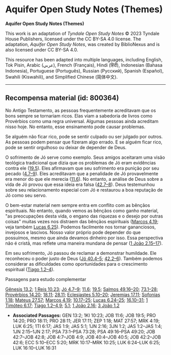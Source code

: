 # Aquifer Open Study Notes (Themes)

**Aquifer Open Study Notes (Themes)**

This work is an adaptation of *Tyndale Open Study Notes* © 2023 Tyndale House Publishers, licensed under the CC BY\-SA 4\.0 license. The adaptation, *Aquifer Open Study Notes*, was created by BiblioNexus and is also licensed under CC BY\-SA 4\.0\.

This resource has been adapted into multiple languages, including English, Tok Pisin, Arabic (عربي), French (Français), Hindi (हिंदी), Indonesian (Bahasa Indonesia), Portuguese (Português), Russian (Русский), Spanish (Español), Swahili (Kiswahili), and Simplified Chinese (简体中文).



--------------------------------

## Recompensa material (id: 800364)

No Antigo Testamento, as pessoas frequentemente acreditavam que os bons sempre se tornariam ricos. Elas viam a sabedoria de livros como Provérbios como uma regra universal. Algumas pessoas ainda acreditam nisso hoje. No entanto, esse ensinamento pode causar problemas.

Se alguém não ficar rico, pode se sentir culpado ou ser julgado por outros. As pessoas podem pensar que fizeram algo errado. E se alguém ficar rico, pode se sentir orgulhoso ou deixar de depender de Deus.

O sofrimento de Jó serve como exemplo. Seus amigos aceitaram uma visão teológica tradicional que dizia que os problemas de Jó eram evidências contra ele ([19\.5](https://ref.ly/Job19:5)). Eles afirmavam que seu sofrimento era punição por seu pecado ([4\.7–9](https://ref.ly/Job4:7-Job4:9)). Eles acreditavam que a penalidade de Jó provavelmente era menor do que ele merecia ([11\.6](https://ref.ly/Job11:6)). No entanto, a análise de Deus sobre a vida de Jó provou que essa ideia era falsa ([42\.7–8](https://ref.ly/Job42:7-Job42:8)). Deus testemunhou sobre seu relacionamento especial com Jó e restaurou a boa reputação de Jó como seu servo.

O bem\-estar material nem sempre entra em conflito com as bênçãos espirituais. No entanto, quando vemos as bênçãos como ganho material, "as preocupações desta vida, o engano das riquezas e o desejo por outras coisas" muitas vezes nos distraem das bênçãos espirituais ([Marcos 4\.19](https://ref.ly/Mark4:19); veja também [Lucas 6\.25](https://ref.ly/Luke6:25)). Podemos facilmente nos tornar gananciosos, invejosos e lascivos. Nosso valor próprio pode depender do que possuímos, mesmo que ainda devamos dinheiro por isso. Essa perspectiva não é cristã, mas reflete uma maneira mundana de pensar ([1 João 2\.15–17](https://ref.ly/1John2:15-1John2:17)).

Em seu sofrimento, Jó passou de reclamar a demonstrar humildade. Ele reconheceu o poder justo de Deus ([Jó 40\.4–5](https://ref.ly/Job40:4-Job40:5); [42\.2–6](https://ref.ly/Job42:2-Job42:6)). Também podemos considerar as dificuldades como oportunidades para o crescimento espiritual ([Tiago 1\.2–4](https://ref.ly/Jas1:2-Jas1:4)).

Passagens para estudo complementar

[Gênesis 13\.2](https://ref.ly/Gen13:2); [1 Reis 10\.23](https://ref.ly/1Kgs10:23); [Jó 4\.7–9](https://ref.ly/Job4:7-Job4:9); [11\.6](https://ref.ly/Job11:6); [19\.5](https://ref.ly/Job19:5); [Salmos 49\.16–20](https://ref.ly/Ps49:16-Ps49:20); [73\.1–28](https://ref.ly/Ps73:1-Ps73:28); [Provérbios 14\.20](https://ref.ly/Prov14:20); [18\.11](https://ref.ly/Prov18:11); [28\.11](https://ref.ly/Prov28:11); [Eclesiastes 5\.10–20](https://ref.ly/Eccl5:10-Eccl5:20); [Jeremias 17\.11](https://ref.ly/Jer17:11); [Sofonias 1\.18](https://ref.ly/Zeph1:18); [Mateus 27\.57](https://ref.ly/Matt27:57); [Marcos 4\.19](https://ref.ly/Mark4:19); [10\.17–25](https://ref.ly/Mark10:17-Mark10:25); [Lucas 6\.24–25](https://ref.ly/Luke6:24-Luke6:25); [16\.10–31](https://ref.ly/Luke16:10-Luke16:31); [1 Timóteo 6\.17](https://ref.ly/1Tim6:17); [Tiago 1\.2–4](https://ref.ly/Jas1:2-Jas1:4),[9](https://ref.ly/Jas1:9); [5\.1](https://ref.ly/Jas5:1); [1 João 2\.16](https://ref.ly/1John2:16); [3 João 1\.2](https://ref.ly/3John1:2)

* **Associated Passages:** GEN 13:2; 1KI 10:23; JOB 11:6; JOB 19:5; PRO 14:20; PRO 18:11; PRO 28:11; JER 17:11; ZEP 1:18; MAT 27:57; MRK 4:19; LUK 6:25; 1TI 6:17; JAS 1:9; JAS 5:1; 1JN 2:16; 3JN 1:2; JAS 1:2–JAS 1:4; 1JN 2:15–1JN 2:17; PSA 73:1–PSA 73:28; PSA 49:16–PSA 49:20; JOB 42:7–JOB 42:8; JOB 4:7–JOB 4:9; JOB 40:4–JOB 40:5; JOB 42:2–JOB 42:6; ECC 5:10–ECC 5:20; MRK 10:17–MRK 10:25; LUK 6:24–LUK 6:25; LUK 16:10–LUK 16:31

